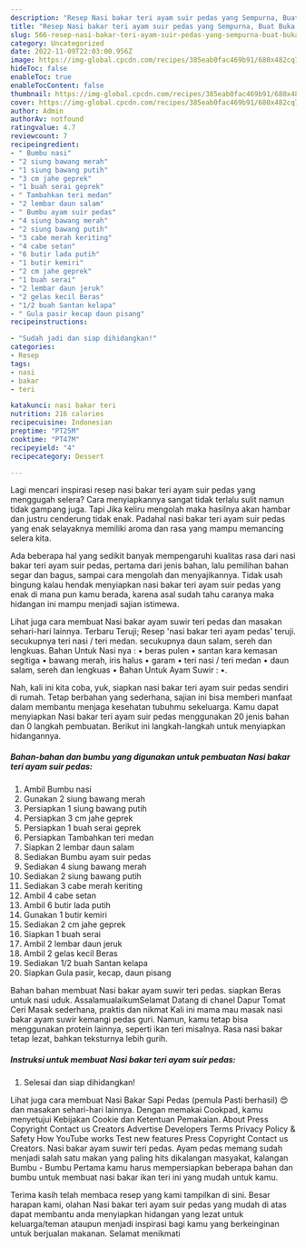 ```yaml
---
description: "Resep Nasi bakar teri ayam suir pedas yang Sempurna, Buat Buka Puasa Enak Banget"
title: "Resep Nasi bakar teri ayam suir pedas yang Sempurna, Buat Buka Puasa Enak Banget"
slug: 566-resep-nasi-bakar-teri-ayam-suir-pedas-yang-sempurna-buat-buka-puasa-enak-banget
category: Uncategorized
date: 2022-11-09T22:03:00.956Z
image: https://img-global.cpcdn.com/recipes/385eab0fac469b91/680x482cq70/nasi-bakar-teri-ayam-suir-pedas-foto-resep-utama.jpg
hideToc: false
enableToc: true
enableTocContent: false
thumbnail: https://img-global.cpcdn.com/recipes/385eab0fac469b91/680x482cq70/nasi-bakar-teri-ayam-suir-pedas-foto-resep-utama.jpg
cover: https://img-global.cpcdn.com/recipes/385eab0fac469b91/680x482cq70/nasi-bakar-teri-ayam-suir-pedas-foto-resep-utama.jpg
author: Admin
authorAv: notfound
ratingvalue: 4.7
reviewcount: 7
recipeingredient:
- " Bumbu nasi"
- "2 siung bawang merah"
- "1 siung bawang putih"
- "3 cm jahe geprek"
- "1 buah serai geprek"
- " Tambahkan teri medan"
- "2 lembar daun salam"
- " Bumbu ayam suir pedas"
- "4 siung bawang merah"
- "2 siung bawang putih"
- "3 cabe merah keriting"
- "4 cabe setan"
- "6 butir lada putih"
- "1 butir kemiri"
- "2 cm jahe geprek"
- "1 buah serai"
- "2 lembar daun jeruk"
- "2 gelas kecil Beras"
- "1/2 buah Santan kelapa"
- " Gula pasir kecap daun pisang"
recipeinstructions:

- "Sudah jadi dan siap dihidangkan!"
categories:
- Resep
tags:
- nasi
- bakar
- teri

katakunci: nasi bakar teri 
nutrition: 216 calories
recipecuisine: Indonesian
preptime: "PT25M"
cooktime: "PT47M"
recipeyield: "4"
recipecategory: Dessert

---
```



Lagi mencari inspirasi resep nasi bakar teri ayam suir pedas yang menggugah selera? Cara menyiapkannya sangat tidak terlalu sulit namun tidak gampang juga. Tapi Jika keliru mengolah maka hasilnya akan hambar dan justru cenderung tidak enak. Padahal nasi bakar teri ayam suir pedas yang enak selayaknya memiliki aroma dan rasa yang mampu memancing selera kita.


Ada beberapa hal yang sedikit banyak mempengaruhi kualitas rasa dari nasi bakar teri ayam suir pedas, pertama dari jenis bahan, lalu pemilihan bahan segar dan bagus, sampai cara mengolah dan menyajikannya. Tidak usah bingung kalau hendak menyiapkan nasi bakar teri ayam suir pedas yang enak di mana pun kamu berada, karena asal sudah tahu caranya maka hidangan ini mampu menjadi sajian istimewa.

Lihat juga cara membuat Nasi bakar ayam suwir teri pedas dan masakan sehari-hari lainnya. Terbaru Teruji; Resep &#39;nasi bakar teri ayam pedas&#39; teruji. secukupnya teri nasi / teri medan. secukupnya daun salam, sereh dan lengkuas. Bahan Untuk Nasi nya : • beras pulen • santan kara kemasan segitiga • bawang merah, iris halus • garam • teri nasi / teri medan • daun salam, sereh dan lengkuas • Bahan Untuk Ayam Suwir : •.


Nah, kali ini kita coba, yuk, siapkan nasi bakar teri ayam suir pedas sendiri di rumah. Tetap berbahan yang sederhana, sajian ini bisa memberi manfaat dalam membantu menjaga kesehatan tubuhmu sekeluarga. Kamu dapat menyiapkan Nasi bakar teri ayam suir pedas menggunakan 20 jenis bahan dan 0 langkah pembuatan. Berikut ini langkah-langkah untuk menyiapkan hidangannya.

<!--inarticleads1-->

##### Bahan-bahan dan bumbu yang digunakan untuk pembuatan Nasi bakar teri ayam suir pedas:

1. Ambil  Bumbu nasi
1. Gunakan 2 siung bawang merah
1. Persiapkan 1 siung bawang putih
1. Persiapkan 3 cm jahe geprek
1. Persiapkan 1 buah serai geprek
1. Persiapkan  Tambahkan teri medan
1. Siapkan 2 lembar daun salam
1. Sediakan  Bumbu ayam suir pedas
1. Sediakan 4 siung bawang merah
1. Sediakan 2 siung bawang putih
1. Sediakan 3 cabe merah keriting
1. Ambil 4 cabe setan
1. Ambil 6 butir lada putih
1. Gunakan 1 butir kemiri
1. Sediakan 2 cm jahe geprek
1. Siapkan 1 buah serai
1. Ambil 2 lembar daun jeruk
1. Ambil 2 gelas kecil Beras
1. Sediakan 1/2 buah Santan kelapa
1. Siapkan  Gula pasir, kecap, daun pisang


Bahan bahan membuat Nasi bakar ayam suwir teri pedas. siapkan Beras untuk nasi uduk. AssalamualaikumSelamat Datang di chanel Dapur Tomat Ceri Masak sederhana, praktis dan nikmat Kali ini mama mau masak nasi bakar ayam suwir kemangi pedas guri. Namun, kamu tetap bisa menggunakan protein lainnya, seperti ikan teri misalnya. Rasa nasi bakar tetap lezat, bahkan teksturnya lebih gurih. 

<!--inarticleads2-->

##### Instruksi untuk membuat Nasi bakar teri ayam suir pedas:


1. Selesai dan siap dihidangkan!

Lihat juga cara membuat Nasi Bakar Sapi Pedas (pemula Pasti berhasil) 😍 dan masakan sehari-hari lainnya. Dengan memakai Cookpad, kamu menyetujui Kebijakan Cookie dan Ketentuan Pemakaian. About Press Copyright Contact us Creators Advertise Developers Terms Privacy Policy &amp; Safety How YouTube works Test new features Press Copyright Contact us Creators. Nasi bakar ayam suwir teri pedas. Ayam pedas memang sudah menjadi salah satu makan yang paling hits dikalangan masyakat, kalangan Bumbu - Bumbu Pertama kamu harus mempersiapkan beberapa bahan dan bumbu untuk membuat nasi bakar ikan teri ini yang mudah untuk kamu. 

Terima kasih telah membaca resep yang kami tampilkan di sini. Besar harapan kami, olahan Nasi bakar teri ayam suir pedas yang mudah di atas dapat membantu anda menyiapkan hidangan yang lezat untuk keluarga/teman ataupun menjadi inspirasi bagi kamu yang berkeinginan untuk berjualan makanan. Selamat menikmati
